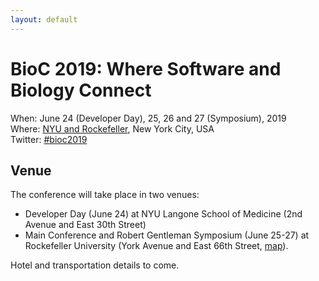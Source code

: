 ```yaml
---
layout: default
---
```


# BioC 2019: Where Software and Biology Connect

When: June 24 (Developer Day), 25, 26 and 27 (Symposium), 2019 <br />
Where: [NYU and Rockefeller][venue], New York City, USA<br />
Twitter: [#bioc2019][tweet]

[tweet]: https://twitter.com/hashtag/bioc2019?f=tweets
[venue]: ./travel-accommodations

## Venue

The conference will take place in two venues:
- Developer Day (June 24) at NYU Langone School of Medicine (2nd Avenue and East 30th Street)
- Main Conference and Robert Gentleman Symposium (June 25-27) at Rockefeller University 
(York Avenue and East 66th Street, [map](http://www2.rockefeller.edu/campusmap/)).

Hotel and transportation details to come.


